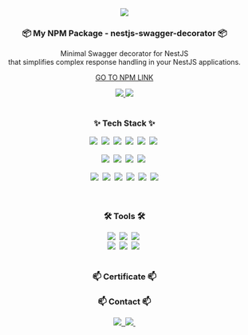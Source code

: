 <!--타이틀 부분-->
  <div align="center">
  <img src="https://readme-typing-svg.demolab.com?font=Fira+Code&pause=1000&color=365EF7&center=true&vCenter=true&multiline=false&width=435&lines=Welcome+to+Happbob's+space+%3A\)"/>
  </div>

<!-- <div align="center">
    <img src="https://github-readme-stats.vercel.app/api?username=happbob&show_icons=true&theme=radical "/>
</div> -->


<!--내용 부분-->
<h3 align="center">📦 My NPM Package - nestjs-swagger-decorator 📦</h3>

<div align="center">
Minimal Swagger decorator for NestJS <br>
that simplifies complex response handling in your NestJS applications.

[GO TO NPM LINK](https://www.npmjs.com/package/nestjs-swagger-decorator)
</div>

<div align="center">
    <span>
    <a href="https://www.npmjs.com/package/nestjs-swagger-decorator">
        <img src="https://img.shields.io/npm/dt/nestjs-swagger-decorator">
    </a>
    <a href="https://github.com/happbob/nestjs-swagger-decorator">
        <img src="https://img.shields.io/github/stars/happbob/nestjs-swagger-decorator?style=social">
    </a>
</span>
</div>



<br>



<h3 align="center">✨ Tech Stack ✨</h3>
<div align="center">
<img src="https://img.shields.io/badge/NestJS-E0234E?style=for-the-badge&logo=nestjs&logoColor=FFFFFF" />&nbsp
<img src="https://img.shields.io/badge/node.js-5FA04E?style=for-the-badge&logo=nodedotjs&logoColor=FFFFFF" />&nbsp
<img src="https://img.shields.io/badge/TypeORM-FE0803?style=for-the-badge&logo=typeorm&logoColor=FFFFFF" />&nbsp
<img src="https://img.shields.io/badge/TypeScript-3178C6?style=for-the-badge&logo=typescript&logoColor=FFFFFF" />&nbsp
<img src="https://img.shields.io/badge/spring%20boot-6DB33F?style=for-the-badge&logo=springboot&logoColor=FFFFFF" />&nbsp
<img src="https://img.shields.io/badge/kotlin-7F52FF?style=for-the-badge&logo=kotlin&logoColor=FFFFFF" />&nbsp
</div>

<br>

<div align="center">
  <img src="https://img.shields.io/badge/terraform-844FBA?style=for-the-badge&logo=terraform&logoColor=FFFFFF" />&nbsp
  <img src="https://img.shields.io/badge/aws-232F3E?style=for-the-badge&logo=amazonwebservices&logoColor=FFFFFF" />&nbsp
  <img src="https://img.shields.io/badge/docker-2496ED?style=for-the-badge&logo=docker&logoColor=FFFFFF" />&nbsp
  <img src="https://img.shields.io/badge/kubernetes-326CE5?style=for-the-badge&logo=kubernetes&logoColor=FFFFFF" />&nbsp
</div>

<br>

<div align="center">
  <img src="https://img.shields.io/badge/react-61DAFB?style=for-the-badge&logo=react&logoColor=FFFFFF" />&nbsp
  <img src="https://img.shields.io/badge/react%20query-FF4154?style=for-the-badge&logo=reactquery&logoColor=FFFFFF" />&nbsp
  <img src="https://img.shields.io/badge/html-E34F26?style=for-the-badge&logo=html5&logoColor=FFFFFF" />&nbsp
  <img src="https://img.shields.io/badge/css-1572B6?style=for-the-badge&logo=css3&logoColor=FFFFFF" />&nbsp
  <img src="https://img.shields.io/badge/javascript-F7DF1E?style=for-the-badge&logo=javascript&logoColor=FFFFFF" />&nbsp

  <img src="https://img.shields.io/badge/Recoil-3578E5?style=for-the-badge&logo=recoil&logoColor=white" />
</div>

<br>

<br>

<h3 align="center">🛠 Tools 🛠</h3>
<div align="center">
  <img src="https://img.shields.io/badge/git-F05033.svg?style=for-the-badge&logo=git&logoColor=white" />&nbsp
  <img src="https://img.shields.io/badge/github-181717.svg?style=for-the-badge&logo=github&logoColor=white" />&nbsp
  <img src="https://img.shields.io/badge/Notion-F3F3F3.svg?style=for-the-badge&logo=notion&logoColor=black" />&nbsp
</div>

<div align="center">
  <img src="https://img.shields.io/badge/figma-F24E1E.svg?style=for-the-badge&logo=figma&logoColor=white" />&nbsp
  <img src="https://img.shields.io/badge/jira-0052CC.svg?style=for-the-badge&logo=jira&logoColor=white" />&nbsp
  <img src="https://img.shields.io/badge/slack-4A154B.svg?style=for-the-badge&logo=slack&logoColor=white" />&nbsp
</div>


<br>
<h3 align="center">📫 Certificate 📫</h3>
<div align="center">
  <div data-iframe-width="150" data-iframe-height="270" data-share-badge-id="c2272885-6962-4f1e-932e-ac1506d6cd4f" data-share-badge-host="https://www.credly.com"></div><script type="text/javascript" async src="//cdn.credly.com/assets/utilities/embed.js"></script>
</div>

<h3 align="center">📫 Contact 📫</h3>
<div align="center">
  <a href="https://velog.io/@limms2000">
    <img src="https://img.shields.io/badge/Velog-1EBC8F?style=for-the-badge&logo=velog&logoColor=white" />&nbsp
  </a>
  <a href="mailto:limms2000@gmail.com">
    <img
      src="https://img.shields.io/badge/limms2000@gmail.com-D14836?style=for-the-badge&logo=gmail&logoColor=white"/>&nbsp
  </a>
</div>
